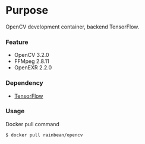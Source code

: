 # Purpose

OpenCV development container, backend TensorFlow.

### Feature

- OpenCV 3.2.0
- FFMpeg 2.8.11
- OpenEXR 2.2.0

### Dependency

- [TensorFlow](https://github.com/rainbean/Container_TensorFlow)

### Usage

Docker pull command
```
$ docker pull rainbean/opencv
```
